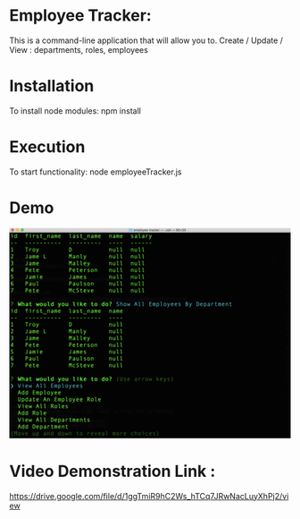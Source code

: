 # Employee Tracker:
This is a command-line application that will allow you to.
Create / Update / View : departments, roles, employees

# Installation
To install node modules: npm install

# Execution
To start functionality: node employeeTracker.js


# Demo
![Demo](assets/demo.png)

# Video Demonstration Link :
https://drive.google.com/file/d/1ggTmiR9hC2Ws_hTCq7JRwNacLuyXhPj2/view

